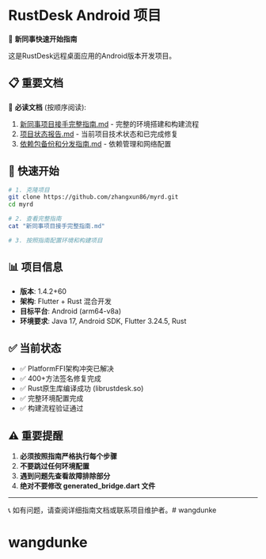 # RustDesk Android 项目

🎯 **新同事快速开始指南**

这是RustDesk远程桌面应用的Android版本开发项目。

## 📋 重要文档

📖 **必读文档** (按顺序阅读):
1. [新同事项目接手完整指南.md](./新同事项目接手完整指南.md) - 完整的环境搭建和构建流程
2. [项目状态报告.md](./项目状态报告.md) - 当前项目技术状态和已完成修复
3. [依赖包备份和分发指南.md](./依赖包备份和分发指南.md) - 依赖管理和网络配置

## 🚀 快速开始

```bash
# 1. 克隆项目
git clone https://github.com/zhangxun86/myrd.git
cd myrd

# 2. 查看完整指南
cat "新同事项目接手完整指南.md"

# 3. 按照指南配置环境和构建项目
```

## 📊 项目信息

- **版本**: 1.4.2+60
- **架构**: Flutter + Rust 混合开发
- **目标平台**: Android (arm64-v8a)
- **环境要求**: Java 17, Android SDK, Flutter 3.24.5, Rust

## ✅ 当前状态

- ✅ PlatformFFI架构冲突已解决
- ✅ 400+方法签名修复完成
- ✅ Rust原生库编译成功 (librustdesk.so)
- ✅ 完整环境配置完成
- ✅ 构建流程验证通过

## ⚠️ 重要提醒

1. **必须按照指南严格执行每个步骤**
2. **不要跳过任何环境配置**
3. **遇到问题先查看故障排除部分**
4. **绝对不要修改 generated_bridge.dart 文件**

---

📞 如有问题，请查阅详细指南文档或联系项目维护者。# wangdunke
# wangdunke
